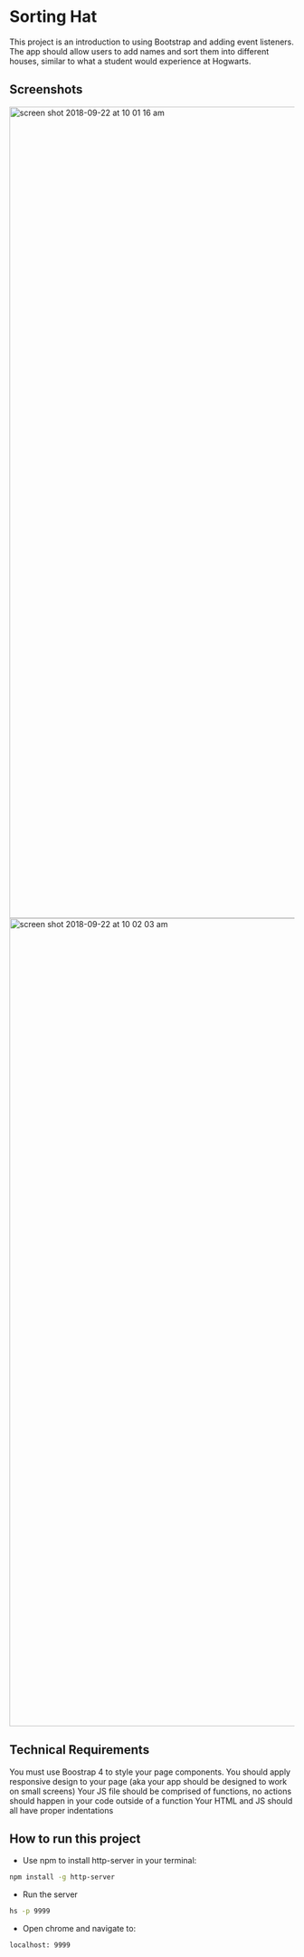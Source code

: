 # Sorting Hat

This project is an introduction to using Bootstrap and adding event listeners. The app should allow users to add names and sort them into different houses, similar to what a student would experience at Hogwarts. 

## Screenshots
<img width="1431" alt="screen shot 2018-09-22 at 10 01 16 am" src="https://user-images.githubusercontent.com/16019344/45919470-27924980-be5b-11e8-984b-f865bc067f5b.png">
<img width="1425" alt="screen shot 2018-09-22 at 10 02 03 am" src="https://user-images.githubusercontent.com/16019344/45919467-0e899880-be5b-11e8-81b5-6179598b27b5.png">


## Technical Requirements

You must use Boostrap 4 to style your page components.
You should apply responsive design to your page (aka your app should be designed to work on small screens)
Your JS file should be comprised of functions, no actions should happen in your code outside of a function
Your HTML and JS should all have proper indentations

## How to run this project
* Use npm to install http-server in your terminal: 
```sh
npm install -g http-server
```
* Run the server
```sh
hs -p 9999
```
* Open chrome and navigate to: 
```
localhost: 9999
```
